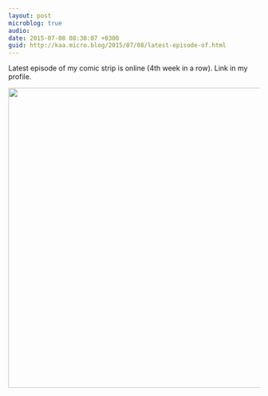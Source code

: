 ```yaml
---
layout: post
microblog: true
audio: 
date: 2015-07-08 08:38:07 +0300
guid: http://kaa.micro.blog/2015/07/08/latest-episode-of.html
---
```

Latest episode of my comic strip is online (4th week in a row). Link in my profile.

<img src="https://micro.kaa.bz/uploads/2018/967f03489a.jpg" width="600" height="600" />
